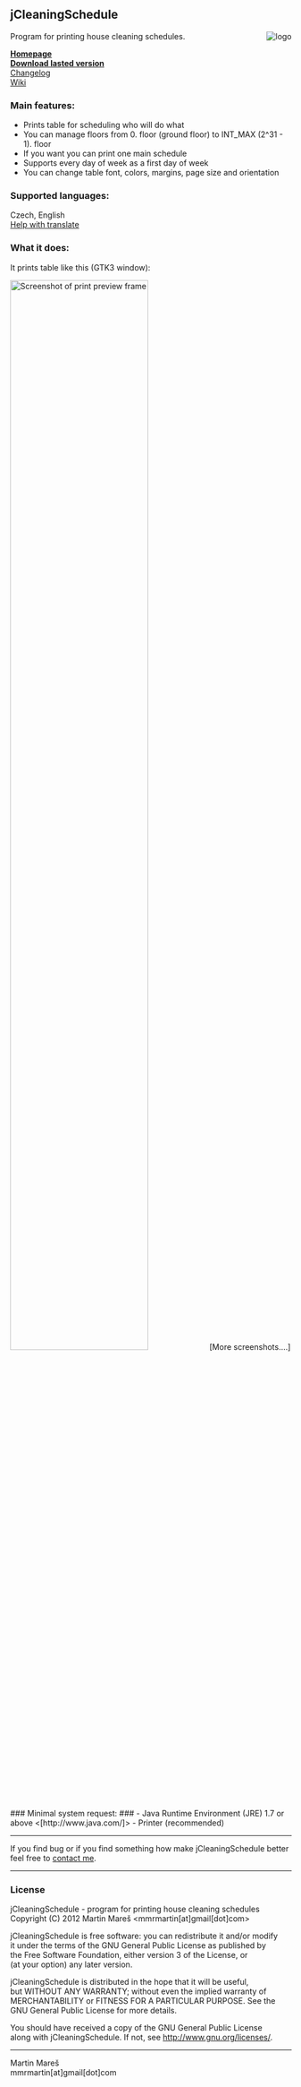 jCleaningSchedule
----------------
<img align="right" alt="logo" src="http://mmrmartin.github.com/jCleaningSchedule/images/logo_small.jpg" />
Program for printing house cleaning schedules.

**[Homepage]**   
**[Download lasted version]**  
[Changelog][]   
[Wiki]

### Main features: ###
- Prints table for scheduling who will do what
- You can manage floors from 0. floor (ground floor) to INT_MAX (2^31 - 1). floor
- If you want you can print one main schedule
- Supports every day of week as a first day of week
- You can change table font, colors, margins, page size and orientation

### Supported languages: ###
Czech, English  
[Help with translate]

### What it does: ###
It prints table like this (GTK3 window):  

<img alt="Screenshot of print preview frame" src="http://mmrmartin.github.com/jCleaningSchedule/screenshots/gtk3-print_preview.png" width="70%"/>  
[More screenshots....]
### Minimal system request: ###
- Java Runtime Environment (JRE) 1.7 or above <[http://www.java.com/]>
- Printer (recommended)

********************************************************************
If you find bug or if you find something how make jCleaningSchedule 
better feel free to [contact me].
*********************************************************************
### License ###
jCleaningSchedule - program for printing house cleaning schedules  
Copyright (C) 2012  Martin Mareš <mmrmartin[at]gmail[dot]com>  

jCleaningSchedule is free software: you can redistribute it and/or modify   
it under the terms of the GNU General Public License as published by  
the Free Software Foundation, either version 3 of the License, or  
(at your option) any later version.   

jCleaningSchedule is distributed in the hope that it will be useful,  
but WITHOUT ANY WARRANTY; without even the implied warranty of  
MERCHANTABILITY or FITNESS FOR A PARTICULAR PURPOSE.  See the  
GNU General Public License for more details.  

You should have received a copy of the GNU General Public License  
along with jCleaningSchedule.  If not, see <http://www.gnu.org/licenses/>.
********************************************************************
Martin Mareš  
mmrmartin[at]gmail[dot]com

[Download lasted version]:http://mmrmartin.github.com/jCleaningSchedule/download/
[Changelog]:https://github.com/mmrmartin/jCleaningSchedule/blob/master/CHANGELOG
[Wiki]:https://github.com/mmrmartin/jCleaningSchedule/wiki
[Help with translate]: https://github.com/mmrmartin/jCleaningSchedule/wiki/Translate
[http://www.java.com/]:http://www.java.com/
[contact me]:http://www.google.com/recaptcha/mailhide/d?k=01V4YQ48jtKohjqAGbVLUf3A==&c=9LIVk7jQM2U5wid1mbtY5efVyon0_fyXn40aJJ0-9og=
[Homepage]:http://mmrmartin.github.com/jCleaningSchedule/
[More screenshots....]:http://mmrmartin.github.com/jCleaningSchedule/screenshots/
